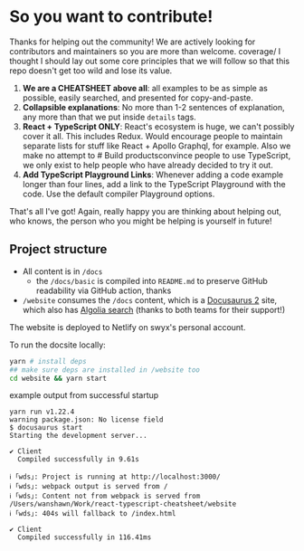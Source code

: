 # So you want to contribute!

Thanks for helping out the community! We are actively looking for contributors and maintainers so you are more than welcome.
coverage/
I thought I should lay out some core principles that we will follow so that this repo doesn't get too wild and lose its value.

1. **We are a CHEATSHEET above all**: all examples to be as simple as possible, easily searched, and presented for copy-and-paste.
2. **Collapsible explanations**: No more than 1-2 sentences of explanation, any more than that we put inside `details` tags.
3. **React + TypeScript ONLY**: React's ecosystem is huge, we can't possibly cover it all. This includes Redux. Would encourage people to maintain separate lists for stuff like React + Apollo Graphql, for example. Also we make no attempt to # Build productsconvince people to use TypeScript, we only exist to help people who have already decided to try it out.
4. **Add TypeScript Playground Links**: Whenever adding a code example longer than four lines, add a link to the TypeScript Playground with the code. Use the default compiler Playground options.

That's all I've got! Again, really happy you are thinking about helping out, who knows, the person who you might be helping is yourself in future!

## Project structure

- All content is in `/docs`
  - the `/docs/basic` is compiled into `README.md` to preserve GitHub readability via GitHub action, thanks
- `/website` consumes the `/docs` content, which is a [Docusaurus 2](https://docusaurus.io/) site, which also has [Algolia search](https://www.algolia.com/) (thanks to both teams for their support!)

The website is deployed to Netlify on swyx's personal account.

To run the docsite locally:

```bash
yarn # install deps
## make sure deps are installed in /website too
cd website && yarn start
```

example output from successful startup

```
yarn run v1.22.4
warning package.json: No license field
$ docusaurus start
Starting the development server...

✔ Client
  Compiled successfully in 9.61s

ℹ ｢wds｣: Project is running at http://localhost:3000/
ℹ ｢wds｣: webpack output is served from /
ℹ ｢wds｣: Content not from webpack is served from /Users/wanshawn/Work/react-typescript-cheatsheet/website
ℹ ｢wds｣: 404s will fallback to /index.html

✔ Client
  Compiled successfully in 116.41ms
```
